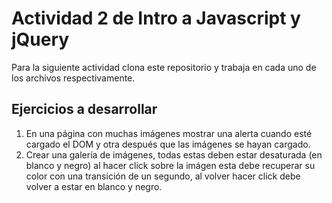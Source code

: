 # Actividad 2 de Intro a Javascript y jQuery


Para la siguiente actividad clona este repositorio y trabaja en cada uno de los archivos respectivamente.


## Ejercicios a desarrollar


1. En una página con muchas imágenes mostrar una alerta cuando esté cargado el DOM y otra después que las imágenes se hayan cargado.
2. Crear una galería de imágenes, todas estas deben estar desaturada (en blanco y negro) al hacer click sobre la imágen esta debe recuperar su color con una transición de un segundo, al volver hacer click debe volver a estar en blanco y negro.
